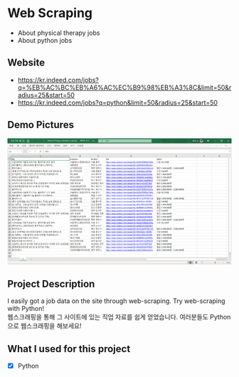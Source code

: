 # Web Scraping
- About physical therapy jobs
- About python jobs

## Website
- https://kr.indeed.com/jobs?q=%EB%AC%BC%EB%A6%AC%EC%B9%98%EB%A3%8C&limit=50&radius=25&start=50
- https://kr.indeed.com/jobs?q=python&limit=50&radius=25&start=50

## Demo Pictures
![](demo.png)

## Project Description 
I easily got a job data on the site through web-scraping. Try web-scraping with Python!  
웹스크래핑을 통해 그 사이트에 있는 직업 자료를 쉽게 얻었습니다. 여러분들도 Python으로 웹스크래핑을 해보세요!

## What I used for this project 
- [X] Python
